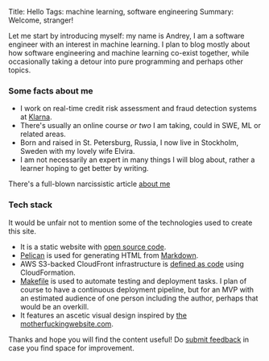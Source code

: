 Title: Hello
Tags: machine learning, software engineering
Summary: Welcome, stranger!

Let me start by introducing myself: my name is Andrey, I am a software engineer with an interest in machine learning.
I plan to blog mostly about how software engineering and machine learning co-exist together, while occasionally taking
a detour into pure programming and perhaps other topics.

### Some facts about me

* I work on real-time credit risk assessment and fraud detection systems at [Klarna](https://www.klarna.com/).
* There's usually an online course *or two* I am taking, could in SWE, ML or related areas.
* Born and raised in St. Petersburg, Russia, I now live in Stockholm, Sweden with my lovely wife Elvira.
* I am not necessarily an expert in many things I will blog about, rather a learner hoping to get better by writing.

There's a full-blown narcissistic article [about me]({filename}/pages/about.html)

### Tech stack

It would be unfair not to mention some of the technologies used to create this site.

* It is a static website with [open source code](https://github.com/melentye/andrey-melentyev.com/).
* [Pelican](http://getpelican.com/) is used for generating HTML from [Markdown](https://github.com/adam-p/markdown-here/wiki/Markdown-Cheatsheet).
* AWS S3-backed CloudFront infrastructure is
  [defined as code](https://github.com/melentye/andrey-melentyev.com/tree/master/cloudformation/) using CloudFormation.
* [Makefile](https://www.gnu.org/software/make/manual/make.html) is used to automate testing and deployment tasks.
  I plan of course to have a continuous deployment pipeline, but for an MVP with an estimated audience of one person
  including the author, perhaps that would be an overkill.
* It features an ascetic visual design inspired by [the motherfuckingwebsite.com](http://motherfuckingwebsite.com/).

Thanks and hope you will find the content useful!
Do [submit feedback](https://github.com/melentye/andrey-melentyev.com/issues/) in case you find space for improvement.
